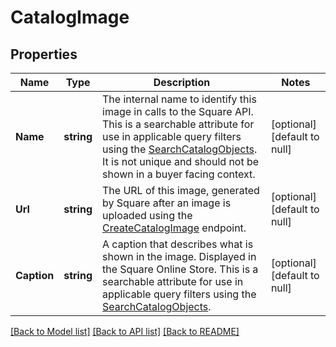 # CatalogImage

## Properties
Name | Type | Description | Notes
------------ | ------------- | ------------- | -------------
**Name** | **string** | The internal name to identify this image in calls to the Square API. This is a searchable attribute for use in applicable query filters using the [SearchCatalogObjects](api-endpoint:Catalog-SearchCatalogObjects). It is not unique and should not be shown in a buyer facing context. | [optional] [default to null]
**Url** | **string** | The URL of this image, generated by Square after an image is uploaded using the [CreateCatalogImage](api-endpoint:Catalog-CreateCatalogImage) endpoint. | [optional] [default to null]
**Caption** | **string** | A caption that describes what is shown in the image. Displayed in the Square Online Store. This is a searchable attribute for use in applicable query filters using the [SearchCatalogObjects](api-endpoint:Catalog-SearchCatalogObjects). | [optional] [default to null]

[[Back to Model list]](../README.md#documentation-for-models) [[Back to API list]](../README.md#documentation-for-api-endpoints) [[Back to README]](../README.md)

